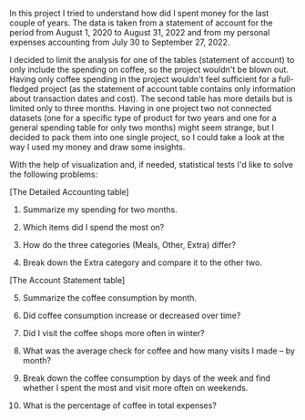 In this project I tried to understand how did I spent money for the last couple of years.
The data is taken from a statement of account for the period from August 1, 2020 to August 31, 2022 and from my personal expenses accounting from July 30 to September 27, 2022.

I decided to limit the analysis for one of the tables (statement of account) to only include the spending on coffee, so the project wouldn't be blown out.
Having only coffee spending in the project wouldn't feel sufficient for a full-fledged project (as the statement of account table contains only information about transaction dates and cost). The second table has more details but is limited only to three months. Having in one project two not connected datasets (one for a specific type of product for two years and one for a general spending table for only two months) might seem strange, but I decided to pack them into one single project, so I could take a look at the way I used my money and draw some insights.

With the help of visualization and, if needed, statistical tests I'd like to solve the following problems:

[The Detailed Accounting table]

1. Summarize my spending for two months.

2. Which items did I spend the most on?

3. How do the three categories (Meals, Other, Extra) differ?

4. Break down the Extra category and compare it to the other two.

[The Account Statement table]

5. Summarize the coffee consumption by month.

6. Did coffee consumption increase or decreased over time?

7. Did I visit the coffee shops more often in winter?

8. What was the average check for coffee and how many visits I made – by month?

9. Break down the coffee consumption by days of the week and find whether I spent the most and visit more often on weekends.

10. What is the percentage of coffee in total expenses?
